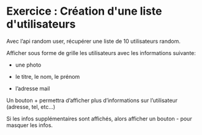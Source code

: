 # Exercice : Création d'une liste d'utilisateurs

Avec l’api random user, récupérer une liste de 10 utilisateurs random.

Afficher sous forme de grille les utilisateurs avec les informations suivante:

- une photo

- le titre, le nom, le prénom

- l’adresse mail

Un bouton + permettra d’afficher plus d’informations sur l’utilisateur (adresse, tel, etc…)

Si les infos supplémentaires sont affichés, alors afficher un bouton - pour masquer les infos.

